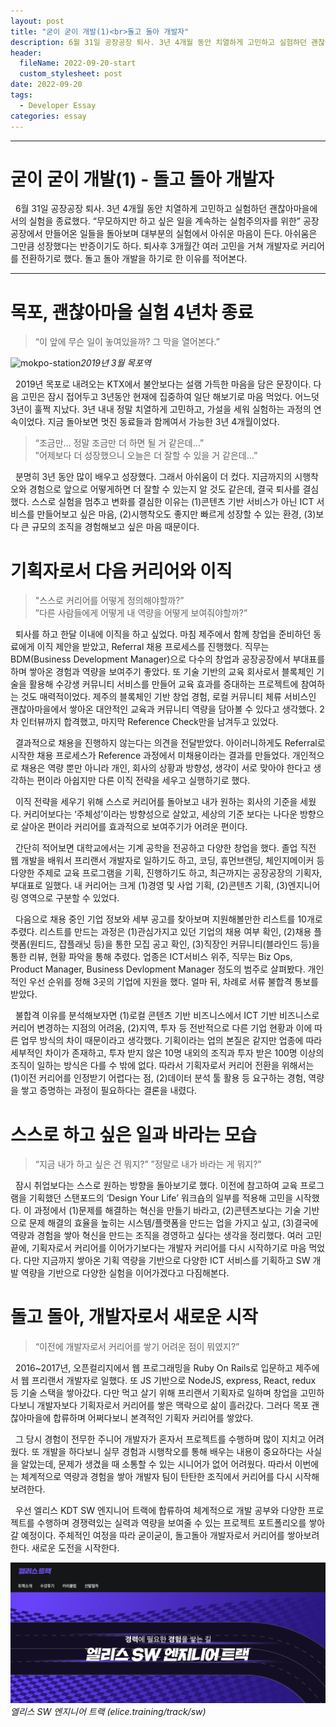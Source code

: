 ```yaml
---
layout: post
title: "굳이 굳이 개발(1)<br>돌고 돌아 개발자"
description: 6월 31일 공장공장 퇴사. 3년 4개월 동안 치열하게 고민하고 실험하던 괜찮아마을에서의 실험을 종료했다. “무모하지만 하고 싶은 일을 계속하는 실험주의자를 위한” 공장공장에서 만들어온 일들을 돌아보며 대부분의 실험에서 아쉬운 마음이 든다. 아쉬움은 그만큼 성장했다는 반증이기도 하다. 퇴사후 3개월간 여러 고민을 거쳐 개발자로 커리어를 전환하기로 했다. 돌고 돌아 개발을 하기로 한 이유를 적어본다.
header:
  fileName: 2022-09-20-start
  custom_stylesheet: post
date: 2022-09-20
tags:
  - Developer Essay
categories: essay
---
```


---

# 굳이 굳이 개발(1) - 돌고 돌아 개발자

&nbsp; 6월 31일 공장공장 퇴사. 3년 4개월 동안 치열하게 고민하고 실험하던 괜찮아마을에서의 실험을 종료했다. “무모하지만 하고 싶은 일을 계속하는 실험주의자를 위한” 공장공장에서 만들어온 일들을 돌아보며 대부분의 실험에서 아쉬운 마음이 든다. 아쉬움은 그만큼 성장했다는 반증이기도 하다. 퇴사후 3개월간 여러 고민을 거쳐 개발자로 커리어를 전환하기로 했다. 돌고 돌아 개발을 하기로 한 이유를 적어본다.

---

# 목포, 괜찮아마을 실험 4년차 종료

> “이 앞에 무슨 일이 놓여있을까? 그 막을 열어본다.”

![mokpo-station](/assets/images/post/2022-09-20-start/mokpo-station-1.jpeg)_2019년 3월 목포역_

&nbsp; 2019년 목포로 내려오는 KTX에서 불안보다는 설램 가득한 마음을 담은 문장이다. 다음 고민은 잠시 접어두고 3년동안 현재에 집중하여 일단 해보기로 마음 먹었다. 어느덧 3년이 훌쩍 지났다. 3년 내내 정말 치열하게 고민하고, 가설을 세워 실험하는 과정의 연속이었다. 지금 돌아보면 멋진 동료들과 함께여서 가능한 3년 4개월이었다.

> “조금만… 정말 조금만 더 하면 될 거 같은데…” <br>
> ”어제보다 더 성장했으니 오늘은 더 잘할 수 있을 거 같은데…”

&nbsp; 분명히 3년 동안 많이 배우고 성장했다. 그래서 아쉬움이 더 컸다. 지금까지의 시행착오와 경험으로 앞으로 어떻게하면 더 잘할 수 있는지 알 것도 같은데, 결국 퇴사를 결심했다. 스스로 실험을 멈추고 변화를 결심한 이유는 (1)콘텐츠 기반 서비스가 아닌 ICT 서비스를 만들어보고 싶은 마음, (2)시행착오도 좋지만 빠르게 성장할 수 있는 환경, (3)보다 큰 규모의 조직을 경험해보고 싶은 마음 때문이다.

# 기획자로서 다음 커리어와 이직

> "스스로 커리어를 어떻게 정의해야할까?” <br>
> ”다른 사람들에게 어떻게 내 역량을 어떻게 보여줘야할까?”

&nbsp; 퇴사를 하고 한달 이내에 이직을 하고 싶었다. 마침 제주에서 함께 창업을 준비하던 동료에게 이직 제안을 받았고, Referral 채용 프로세스를 진행했다. 직무는 BDM(Business Development Manager)으로 다수의 창업과 공장공장에서 부대표를 하며 쌓아온 경험과 역량을 보여주기 좋았다. 또 기술 기반의 교육 회사로서 블록체인 기술을 활용해 수강생 커뮤니티 서비스를 만들어 교육 효과를 증대하는 프로젝트에 참여하는 것도 매력적이었다. 제주의 블록체인 기반 창업 경험, 로컬 커뮤니티 체류 서비스인 괜찮아마을에서 쌓아온 대안적인 교육과 커뮤니티 역량을 담아볼 수 있다고 생각했다. 2차 인터뷰까지 합격했고, 마지막 Reference Check만을 남겨두고 있었다.

&nbsp; 결과적으로 채용을 진행하지 않는다는 의견을 전달받았다. 아이러니하게도 Referral로 시작한 채용 프로세스가 Reference 과정에서 미채용이라는 결과를 만들었다. 개인적으로 채용은 역량 뿐만 아니라 개인, 회사의 상황과 방향성, 생각이 서로 맞아야 한다고 생각하는 편이라 아쉽지만 다른 이직 전략을 세우고 실행하기로 했다.

&nbsp; 이직 전략을 세우기 위해 스스로 커리어를 돌아보고 내가 원하는 회사의 기준을 세웠다. 커리어보다는 ‘주체성’이라는 방향성으로 살았고, 세상의 기준 보다는 나다운 방향으로 살아온 편이라 커리어를 효과적으로 보여주기가 어려운 편이다.

&nbsp; 간단히 적어보면 대학교에서는 기계 공학을 전공하고 다양한 창업을 했다. 졸업 직전 웹 개발을 배워서 프리랜서 개발자로 일하기도 하고, 코딩, 휴먼브랜딩, 체인지메이커 등 다양한 주제로 교육 프로그램을 기획, 진행하기도 하고, 최근까지는 공장공장의 기획자, 부대표로 일했다. 내 커리어는 크게 (1)경영 및 사업 기획, (2)콘텐츠 기획, (3)엔지니어링 영역으로 구분할 수 있었다.

&nbsp; 다음으로 채용 중인 기업 정보와 세부 공고를 찾아보며 지원해볼만한 리스트를 10개로 추렸다. 리스트를 만드는 과정은 (1)관심가지고 있던 기업의 채용 여부 확인, (2)채용 플랫폼(원티드, 잡플래닛 등)을 통한 모집 공고 확인, (3)직장인 커뮤니티(블라인드 등)을 통한 리뷰, 현황 파악을 통해 추렸다. 업종은 ICT서비스 위주, 직무는 Biz Ops, Product Manager, Business Devlopment Manager 정도의 범주로 살펴봤다. 개인적인 우선 순위를 정해 3곳의 기업에 지원을 했다. 얼마 뒤, 차례로 서류 불합격 통보를 받았다.

&nbsp; 불합격 이유를 분석해보자면 (1)로컬 콘텐츠 기반 비즈니스에서 ICT 기반 비즈니스로 커리어 변경하는 지점의 어려움, (2)지역, 투자 등 전반적으로 다른 기업 현황과 이에 따른 업무 방식의 차이 때문이라고 생각했다. 기획이라는 업의 본질은 같지만 업종에 따라 세부적인 차이가 존재하고, 투자 받지 않은 10명 내외의 조직과 투자 받은 100명 이상의 조직이 일하는 방식은 다를 수 밖에 없다. 따라서 기획자로서 커리어 전환을 위해서는 (1)이전 커리어를 인정받기 어렵다는 점, (2)데이터 분석 툴 활용 등 요구하는 경험, 역량을 쌓고 증명하는 과정이 필요하다는 결론을 내렸다.

# 스스로 하고 싶은 일과 바라는 모습

> “지금 내가 하고 싶은 건 뭐지?”
> ”정말로 내가 바라는 게 뭐지?”

&nbsp; 잠시 취업보다는 스스로 원하는 방향을 돌아보기로 했다. 이전에 참고하여 교육 프로그램을 기획했던 스탠포드의 ‘Design Your Life’ 워크숍의 일부를 적용해 고민을 시작했다. 이 과정에서 (1)문제를 해결하는 혁신을 만들기 바라고, (2)콘텐츠보다는 기술 기반으로 문제 해결의 효율을 높히는 시스템/플랫폼을 만드는 업을 가지고 싶고, (3)결국에 역량과 경험을 쌓아 혁신을 만드는 조직을 경영하고 싶다는 생각을 정리했다. 여러 고민 끝에, 기획자로서 커리어를 이어가기보다는 개발자 커리어를 다시 시작하기로 마음 먹었다. 다만 지금까지 쌓아온 기획 역량을 기반으로 다양한 ICT 서비스를 기획하고 SW 개발 역량을 기반으로 다양한 실험을 이어가겠다고 다짐해본다.

# 돌고 돌아, 개발자로서 새로운 시작

> “이전에 개발자로서 커리어를 쌓기 어려운 점이 뭐였지?”

&nbsp; 2016~2017년, 오픈컬리지에서 웹 프로그래밍을 Ruby On Rails로 입문하고 제주에서 웹 프리랜서 개발자로 일했다. 또 JS 기반으로 NodeJS, express, React, redux 등 기술 스택을 쌓아갔다. 다만 먹고 살기 위해 프리랜서 기획자로 일하며 창업을 고민하다보니 개발자보다 기획자로서 커리어를 쌓은 맥락으로 삶이 흘러갔다. 그러다 목포 괜찮아마을에 합류하며 어쩌다보니 본격적인 기획자 커리어를 쌓았다.

&nbsp; 그 당시 경험이 전무한 주니어 개발자가 혼자서 프로젝트를 수행하며 많이 지치고 어려웠다. 또 개발을 하다보니 실무 경험과 시행착오를 통해 배우는 내용이 중요하다는 사실을 알았는데, 문제가 생겼을 때 소통할 수 있는 시니어가 없어 어려웠다. 따라서 이번에는 체계적으로 역량과 경험을 쌓아 개발자 팀이 탄탄한 조직에서 커리어를 다시 시작해보려한다.

&nbsp; 우선 엘리스 KDT SW 엔지니어 트랙에 합류하여 체계적으로 개발 공부와 다양한 프로젝트를 수행하며 경쟁력있는 실력과 역량을 보여줄 수 있는 프로젝트 포트폴리오를 쌓아갈 예정이다. 주체적인 여정을 따라 굳이굳이, 돌고돌아 개발자로서 커리어를 쌓아보려 한다. 새로운 도전을 시작한다.

![elice-SWtrack-webpage](/assets/images/post/2022-09-20-start/elice-swtrack.png)_엘리스 SW 엔지니어 트랙 (elice.training/track/sw)_
